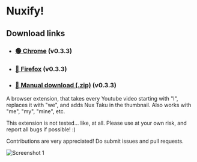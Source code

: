 # Nuxify! 

## Download links

- ### [🟢 Chrome](https://chromewebstore.google.com/detail/nuxify/ooogdmlccimeanefkldmnfdeggmbfbkk) (v0.3.3)
- ### [🦊 Firefox](https://addons.mozilla.org/en-US/firefox/addon/nuxify) (v0.3.3)
- ### [📂 Manual download (.zip)](https://github.com/gducrash/nuxify/releases/latest) (v0.3.3)

A browser extension, that takes every Youtube video starting with "I", replaces it with "we", and adds Nux Taku in the thumbnail. Also works with "me", "my", "mine", etc.

This extension is not tested... like, at all. Please use at your own risk, and report all bugs if possible! :)

Contributions are very appreciated! Do submit issues and pull requests.

![Screenshot 1](https://cdn.discordapp.com/attachments/510776441084968977/1277666288604413963/IMG_20240826_180340_619.jpg?ex=66cdfef5&is=66ccad75&hm=717f99069b76a0374b81ae92626b1056fc5d333fc81479207c5f2b4ed85da102&)
